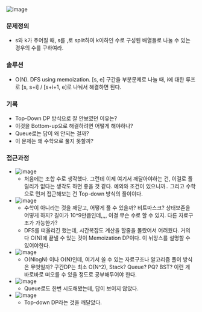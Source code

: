![image](https://user-images.githubusercontent.com/16419202/233829756-5e8b804d-ec48-4bda-b269-cd92f54591ec.png)


### 문제정의
- s와 k가 주어질 때, s를 ,로 split하여 k이하인 수로 구성된 배열들로 나눌 수 있는 경우의 수를 구하여라.
### 솔루션
- O(N). DFS using memoization. [s, e] 구간을 부분문제로 나눌 때, i에 대한 루프로 [s, s+i] / [s+i+1, e]로 나눠서 해결하면 된다.    
### 기록
- Top-Down DP 방식으로 잘 안보였던 이유는?
- 이것을 Bottom-up으로 해결하려면 어떻게 해야하나?
- Queue로는 답이 왜 안되는 걸까?
- 이 문제는 왜 수학으로 풀지 못할까?
### 접근과정
- ![image](https://user-images.githubusercontent.com/16419202/233829925-f90fafd2-1d56-4b7e-a1be-7c67fccdf61b.png)
  - 처음에는 조합 수로 생각했다. 그런데 이제 여기서 깨달아야하는 건, 이걸로 풀릴리가 없다는 생각도 하면 좋을 것 같다. 예외와 조건이 있으니까.. 그리고 수학으로 먼저 접근해보는 건 Top-down 방식의 풀이이다. 
- ![image](https://user-images.githubusercontent.com/16419202/233829935-072ed9f3-64ea-4a61-8bb1-933ac8db59e9.png)
  - 수학이 아니라는 것을 깨닫고, 어떻게 풀 수 있을까? 비트마스크? 상태보존을 어떻게 하지? 길이가 10^9만큼인데,,,, 이걸 무슨 수로 할 수 있지. 다른 자료구조가 가능한가?
  - DFS를 떠올리긴 했는데, 시간복잡도 계산을 할줄을 몰랐어서 어려웠다. 거의 다 O(N)에 끝낼 수 있는 것이 Memoization DP이다. 이 뉘앙스를 설명할 수 있어야한다.
- ![image](https://user-images.githubusercontent.com/16419202/233829949-38c4e00d-a301-4dd0-8c25-3949d54a7d0a.png)
  - O(NlogN) 이나 O(N)인데, 여기서 쓸 수 있는 자료구조나 알고리즘 풀이 방식은 무엇일까? 구간DP는 최소 O(N^2), Stack? Queue? PQ? BST? 이런 게 바로바로 떠오를 수 있을 정도로 공부해두어야 한다. 
- ![image](https://user-images.githubusercontent.com/16419202/233829965-55f12a31-5f3c-4540-999e-5f05132171d6.png)
  - Queue로도 한번 시도해봤는데, 답이 보이지 않았다. 
- ![image](https://user-images.githubusercontent.com/16419202/233829974-d3bb2af0-f10d-449c-8e70-0cdd52ee619c.png)
  - Top-down DP라는 것을 깨달았다. 
